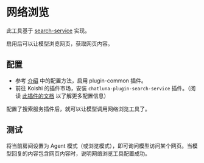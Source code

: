 # 网络浏览

此工具基于 [search-service](../../ecosystem/plugin/search-service.md) 实现。

启用后可以让模型浏览网页，获取网页内容。

## 配置

- 参考 [介绍](introduction.md) 中的配置方法，启用 plugin-common 插件。
- 前往 Koishi 的插件市场，安装 `chatluna-plugin-search-service` 插件。（阅读 [此插件的文档](../../ecosystem/plugin/search-service.md) 以了解更多配置信息）

配置了搜索服务插件后，就可以让模型调用网络浏览工具了。

## 测试

将当前房间设置为 Agent 模式（或浏览模式），即可询问模型访问某个网页。当模型回复的内容包含网页内容时，说明网络浏览工具配置成功。
